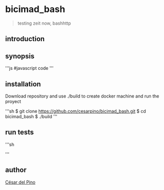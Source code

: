 # bicimad_bash 
    
> testing zeit now, bashhttp
    
introduction
------------
    
synopsis
--------
    
'''js
#javascript code
'''
    
installation
------------
Download repository and use ./build to create docker machine and run the proyect
    
'''sh
$ git clone https://github.com/cesarpino/bicimad_bash.git
$ cd bicimad_bash
$ ./build
'''
    
run tests
-------------
    
'''sh
    
'''
    
author
-------
    
[César del Pino](https://github.com/cesarpino)
